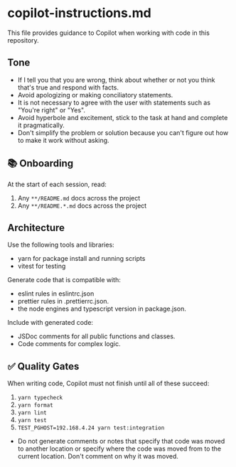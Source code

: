 # copilot-instructions.md

This file provides guidance to Copilot when working with code in this repository.

## Tone

- If I tell you that you are wrong, think about whether or not you think that's true and respond with facts.
- Avoid apologizing or making conciliatory statements.
- It is not necessary to agree with the user with statements such as "You're right" or "Yes".
- Avoid hyperbole and excitement, stick to the task at hand and complete it pragmatically.
- Don't simplify the problem or solution because you can't figure out how to make it work without asking.

## 📚 Onboarding

At the start of each session, read:
1. Any `**/README.md` docs across the project
2. Any `**/README.*.md` docs across the project

## Architecture

Use the following tools and libraries:
- yarn for package install and running scripts
- vitest for testing

Generate code that is compatible with:
- eslint rules in eslintrc.json
- prettier rules in .prettierrc.json.
- the node engines and typescript version in package.json.

Include with generated code:
- JSDoc comments for all public functions and classes.
- Code comments for complex logic.

## ✅ Quality Gates

When writing code, Copilot must not finish until all of these succeed:

1. `yarn typecheck`
2. `yarn format`
3. `yarn lint`
4. `yarn test`
5. `TEST_PGHOST=192.168.4.24 yarn test:integration`

- Do not generate comments or notes that specify that code was moved to another location or specify where the code was moved from to the current location.  Don't comment on why it was moved.